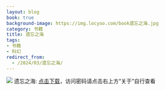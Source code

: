 ```yaml
---
layout: blog
book: true
background-image: https://img.locyoo.com/book遗忘之海.jpg
category: 书籍
title: 遗忘之海
tags:
- 书籍
- 科幻
redirect_from:
  - /2024/03/遗忘之海/
---
```

![](https://img.locyoo.com/book遗忘之海.jpg)
遗忘之海: <a name = "ref1" href="https://url18.ctfile.com/f/50983618-1319974060-1cc7d3?p=3619">点击下载</a>，访问密码请点击右上方“关于”自行查看